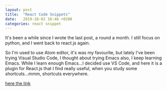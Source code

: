 ```yaml
---
layout: post
title:  "React Code Snippets"
date:   2019-10-02 16:46 +0200
categories: react snippet   
---
```


It's been a while since I wrote the last post, a round a month. I still focus on python, and I went back to react.js again. 

So I'm used to use Atom editor, it's was my favourite, but lately I've been trying Visual Studio Code, I thought about trying Emacs also, I keep learning Emacs. While I learn enough Emacs...I decided use VS Code, and here it is a plugin for React.js that I find really useful, when you study some shortcuts...mmm, shortcuts everywhere.

[here the link](https://marketplace.visualstudio.com/items?itemName=xabikos.ReactSnippets)